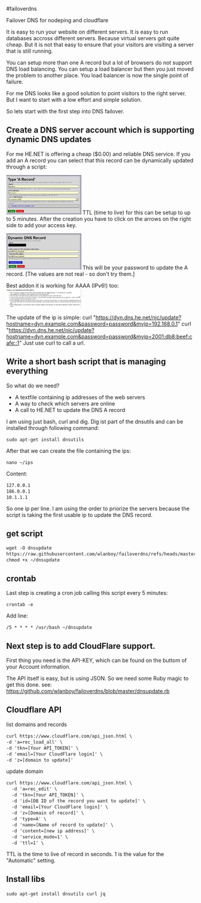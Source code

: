 #failoverdns

Failover DNS for nodeping and cloudflare

It is easy to run your website on different servers. 
It is easy to run databases accross different servers. 
Because virtual servers got quite cheap. 
But it is not that easy to ensure that your visitors are visiting a server that is still running.

You can setup more than one A record but a lot of browsers do not support DNS load balancing.
You can setup a load balancer but then you just moved the problem to another place. You load balancer is now the single point of failure.

For me DNS looks like a good solution to point visitors to the right server.
But I want to start with a low effort and simple solution.

So lets start with the first step into DNS failover.

## Create a DNS server account which is supporting dynamic DNS updates
For me HE.NET is offering a cheap ($0.00) and reliable DNS service.
If you add an A record you can select that this record can be dynamically updated through a script:

![A Record](a-record.jpg)
TTL (time to live) for this can be setup to up to 5 minutes.
After the creation you have to click on the arrows on the right side to add your access key.

![DNS Key](key.jpg)
This will be your password to update the A record. [The values are not real - so don't try them.]

Best addon it is working for AAAA (IPv6!) too:
![IPV6](ipv6.jpg)

The update of the ip is simple:
curl "https://dyn.dns.he.net/nic/update?hostname=dyn.example.com&password=password&myip=192.168.0.1"
curl "https://dyn.dns.he.net/nic/update?hostname=dyn.example.com&password=password&myip=2001:db8:beef:cafe::1"
Just use curl to call a url.

## Write a short bash script that is managing everything
So what do we need?
- A textfile containing ip addresses of the web servers
- A way to check which servers are online
- A call to HE.NET to update the DNS A record

I am using just bash, curl and dig.
Dig ist part of the dnsutils and can be installed through following command:
```
sudo apt-get install dnsutils
```

After that we can create the file containing the ips:
```
nano ~/ips
```
Content:
```
127.0.0.1
186.0.0.1
10.1.1.1
```

So one ip per line. I am using the order to priorize the servers because the script is taking the first usable ip to update the DNS record.

## get script
```
wget -O dnsupdate https://raw.githubusercontent.com/wlanboy/failoverdns/refs/heads/master/dnsupdate
chmod +x ~/dnsupdate
```

## crontab
Last step is creating a cron job calling this script every 5 minutes:
```
crontab -e
```

Add line:
```
/5 * * * * /usr/bash ~/dnsupdate
```

## Next step is to add CloudFlare support.
First thing you need is the API-KEY, which can be found on the buttom of your Account information.

The API itself is easy, but is using JSON.
So we need some Ruby magic to get this done.
see: https://github.com/wlanboy/failoverdns/blob/master/dnsupdate.rb

## Cloudflare API
list domains and records
```
curl https://www.cloudflare.com/api_json.html \
-d 'a=rec_load_all' \
-d 'tkn=[Your API_TOKEN]' \
-d 'email=[Your CloudFlare login]' \
-d 'z=[domain to update]'
```

update domain
```
curl https://www.cloudflare.com/api_json.html \
  -d 'a=rec_edit' \
  -d 'tkn=[Your API_TOKEN]' \
  -d 'id=[DB ID of the record you want to update]' \
  -d 'email=[Your CloudFlare login]' \
  -d 'z=[Domain of record]' \
  -d 'type=A' \
  -d 'name=[Name of record to update]' \
  -d 'content=[new ip address]' \
  -d 'service_mode=1' \
  -d 'ttl=1' \
```
TTL is the time to live of record in seconds. 1 is the value for the "Automatic" setting.

## Install libs
```
sudo apt-get install dnsutils curl jq
```
